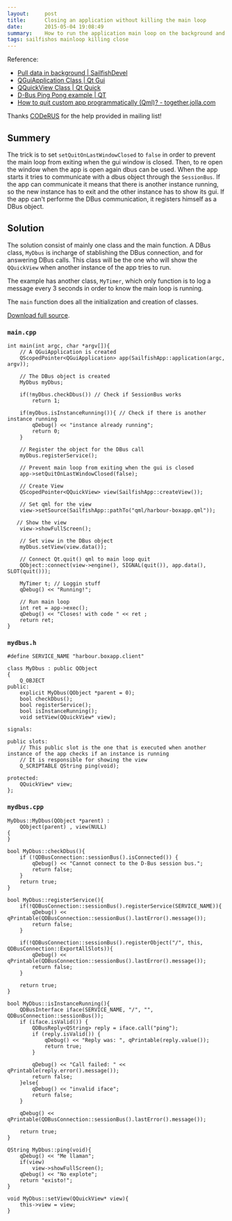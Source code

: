```yaml
---
layout:     post
title:      Closing an application without killing the main loop
date:       2015-05-04 19:08:49
summary:    How to run the application main loop on the background and then resume it when the user open the app again.
tags: sailfishos mainloop killing close
---
```


Reference:

* [Pull data in background | SailfishDevel](https://lists.sailfishos.org/pipermail/devel/2015-May/006038.html)
* [QGuiApplication Class | Qt Gui](http://doc.qt.io/qt-5/qguiapplication.html#quitOnLastWindowClosed-prop)
* [QQuickView Class | Qt Quick](http://doc.qt.io/qt-5/qquickview.html)
* [D-Bus Ping Pong example | QT](http://doc.qt.io/qt-5/qtdbus-pingpong-example.html)
* [How to quit custom app programmatically (Qml)? - together.jolla.com](https://together.jolla.com/question/31043/solved-how-to-quit-custom-app-programmatically-qml/#comment-31228)

Thanks [CODeRUS](https://github.com/coderus/) for the help provided in mailing list!

## Summery

The trick is to set `setQuitOnLastWindowClosed` to `false` in order to prevent the main loop from exiting when the gui window is closed. Then, to re open the window when the app is open again dbus can be used. When the app starts it tries to communicate with a dbus object through the `SessionBus`. If the app can communicate it means that there is another instance running, so the new instance has to exit and the other instance has to show its gui. If the app can't performe the DBus communication, it registers himself as a DBus object. 

## Solution

The solution consist of mainly one class and the main function. A DBus class, `MyDbus` is incharge of stablishing the DBus connection, and for answering DBus calls. This class will be the one who will show the `QQuickView` when another instance of the app tries to run.

The example has another class, `MyTimer`, which only function is to log a message every 3 seconds in order to know the main loop is running.

The `main` function does all the initialization and creation of classes.

[Download full source]({{site.baseurl}}/example/harbour-boxapp.zip).

### `main.cpp`

```
int main(int argc, char *argv[]){
    // A QGuiApplication is created
    QScopedPointer<QGuiApplication> app(SailfishApp::application(argc, argv));

    // The DBus object is created
    MyDbus myDbus;

    if(!myDbus.checkDbus()) // Check if SessionBus works
        return 1;

    if(myDbus.isInstanceRunning()){ // Check if there is another instance running
        qDebug() << "instance already running";
        return 0;
    }

    // Register the object for the DBus call
    myDbus.registerService();

    // Prevent main loop from exiting when the gui is closed
    app->setQuitOnLastWindowClosed(false);

    // Create View
    QScopedPointer<QQuickView> view(SailfishApp::createView());

    // Set qml for the view
    view->setSource(SailfishApp::pathTo("qml/harbour-boxapp.qml"));

   // Show the view
    view->showFullScreen();

    // Set view in the DBus object
    myDbus.setView(view.data());

    // Connect Qt.quit() qml to main loop quit
    QObject::connect(view->engine(), SIGNAL(quit()), app.data(), SLOT(quit()));

    MyTimer t; // Loggin stuff
    qDebug() << "Running!";

    // Run main loop
    int ret = app->exec(); 
    qDebug() << "Closes! with code " << ret ;
    return ret;
}
```

### `mydbus.h`

```
#define SERVICE_NAME "harbour.boxapp.client"

class MyDbus : public QObject
{
    Q_OBJECT
public:
    explicit MyDbus(QObject *parent = 0);
    bool checkDbus();
    bool registerService();
    bool isInstanceRunning();
    void setView(QQuickView* view);

signals:

public slots:
    // This public slot is the one that is executed when another instance of the app checks if an instance is running
    // It is responsible for showing the view
    Q_SCRIPTABLE QString ping(void);

protected:
    QQuickView* view;
};
```

### `mydbus.cpp`

```
MyDbus::MyDbus(QObject *parent) :
    QObject(parent) , view(NULL)
{
}

bool MyDbus::checkDbus(){
    if (!QDBusConnection::sessionBus().isConnected()) {
        qDebug() << "Cannot connect to the D-Bus session bus.";
        return false;
    }
    return true;
}

bool MyDbus::registerService(){
    if(!QDBusConnection::sessionBus().registerService(SERVICE_NAME)){
        qDebug() << qPrintable(QDBusConnection::sessionBus().lastError().message());
        return false;
    }

    if(!QDBusConnection::sessionBus().registerObject("/", this, QDBusConnection::ExportAllSlots)){
        qDebug() << qPrintable(QDBusConnection::sessionBus().lastError().message());
        return false;
    }

    return true;
}

bool MyDbus::isInstanceRunning(){
    QDBusInterface iface(SERVICE_NAME, "/", "", QDBusConnection::sessionBus());
    if (iface.isValid()) {
        QDBusReply<QString> reply = iface.call("ping");
        if (reply.isValid()) {
            qDebug() << "Reply was: ", qPrintable(reply.value());
            return true;
        }

        qDebug() << "Call failed: " << qPrintable(reply.error().message());
        return false;
    }else{
        qDebug() << "invalid iface";
        return false;
    }

    qDebug() << qPrintable(QDBusConnection::sessionBus().lastError().message());

    return true;
}

QString MyDbus::ping(void){
    qDebug() << "Me llaman";
    if(view)
        view->showFullScreen();
    qDebug() << "No explote";
    return "existo!";
}

void MyDbus::setView(QQuickView* view){
    this->view = view;
}
```
